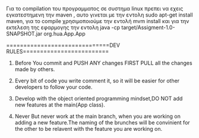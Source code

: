 Για το compilation του προγραμματος σε συστημα linux πρεπει 
να εχεις εγκατεστημενη την maven , 
αυτο γινεται με την εντολη sudo apt-get install maven, 
για το compile χρησιμοποιούμε την εντολή mvm install 
και για την εκτελεση της εφαρμογης την εντολη java -cp target/Assigment-1.0-SNAPSHOT.jar org.hua.App.App


==============================DEV RULES=========================

1. Before You commit and PUSH ANY changes FIRST PULL all the
   changes made by others.
   
2. Every bit of code you write comment it, so it will be easier
   for other developers to follow your code.

3. Develop with the object oriented programming mindset,DO NOT
   add new features at the main(App class).

4. Never But never work at the main branch, when you are working
   on adding a new feature.The naming of the brunches will be
   convinient for the other to be relavent with the feature you
   are working on.